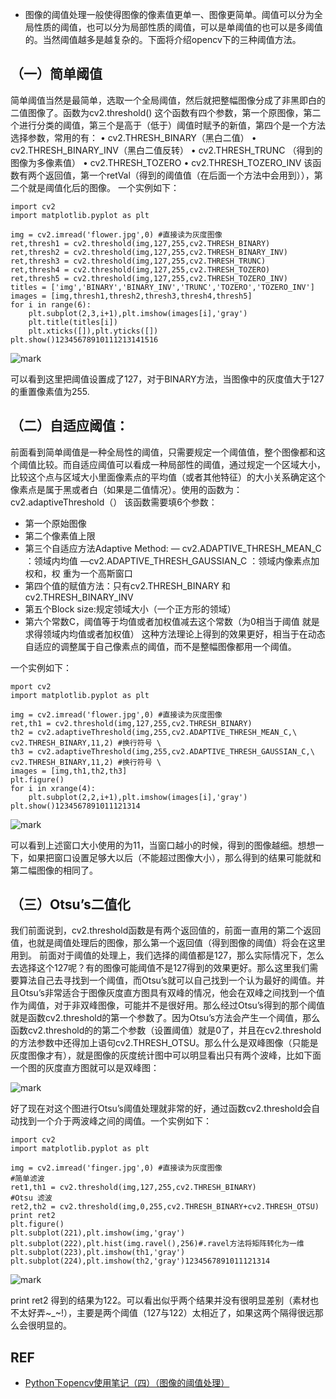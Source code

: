 - 图像的阈值处理一般使得图像的像素值更单一、图像更简单。阈值可以分为全局性质的阈值，也可以分为局部性质的阈值，可以是单阈值的也可以是多阈值的。当然阈值越多是越复杂的。下面将介绍opencv下的三种阈值方法。

## （一）简单阈值

简单阈值当然是最简单，选取一个全局阈值，然后就把整幅图像分成了非黑即白的二值图像了。函数为cv2.threshold()
这个函数有四个参数，第一个原图像，第二个进行分类的阈值，第三个是高于（低于）阈值时赋予的新值，第四个是一个方法选择参数，常用的有：
• cv2.THRESH_BINARY（黑白二值）
• cv2.THRESH_BINARY_INV（黑白二值反转）
• cv2.THRESH_TRUNC （得到的图像为多像素值）
• cv2.THRESH_TOZERO
• cv2.THRESH_TOZERO_INV
该函数有两个返回值，第一个retVal（得到的阈值值（在后面一个方法中会用到）），第二个就是阈值化后的图像。
一个实例如下：

```
import cv2
import matplotlib.pyplot as plt

img = cv2.imread('flower.jpg',0) #直接读为灰度图像
ret,thresh1 = cv2.threshold(img,127,255,cv2.THRESH_BINARY)
ret,thresh2 = cv2.threshold(img,127,255,cv2.THRESH_BINARY_INV)
ret,thresh3 = cv2.threshold(img,127,255,cv2.THRESH_TRUNC)
ret,thresh4 = cv2.threshold(img,127,255,cv2.THRESH_TOZERO)
ret,thresh5 = cv2.threshold(img,127,255,cv2.THRESH_TOZERO_INV)
titles = ['img','BINARY','BINARY_INV','TRUNC','TOZERO','TOZERO_INV']
images = [img,thresh1,thresh2,thresh3,thresh4,thresh5]
for i in range(6):
    plt.subplot(2,3,i+1),plt.imshow(images[i],'gray')
    plt.title(titles[i])
    plt.xticks([]),plt.yticks([])
plt.show()12345678910111213141516
```

![mark](http://pacdb2bfr.bkt.clouddn.com/blog/image/180812/8D5BfbhE72.png?imageslim)

可以看到这里把阈值设置成了127，对于BINARY方法，当图像中的灰度值大于127的重置像素值为255.

## （二）自适应阈值：

前面看到简单阈值是一种全局性的阈值，只需要规定一个阈值值，整个图像都和这个阈值比较。而自适应阈值可以看成一种局部性的阈值，通过规定一个区域大小，比较这个点与区域大小里面像素点的平均值（或者其他特征）的大小关系确定这个像素点是属于黑或者白（如果是二值情况）。使用的函数为：cv2.adaptiveThreshold（）
该函数需要填6个参数：

- 第一个原始图像
- 第二个像素值上限
- 第三个自适应方法Adaptive Method:
  — cv2.ADAPTIVE_THRESH_MEAN_C ：领域内均值
  —cv2.ADAPTIVE_THRESH_GAUSSIAN_C ：领域内像素点加权和，权 重为一个高斯窗口
- 第四个值的赋值方法：只有cv2.THRESH_BINARY 和cv2.THRESH_BINARY_INV
- 第五个Block size:规定领域大小（一个正方形的领域）
- 第六个常数C，阈值等于均值或者加权值减去这个常数（为0相当于阈值 就是求得领域内均值或者加权值）
  这种方法理论上得到的效果更好，相当于在动态自适应的调整属于自己像素点的阈值，而不是整幅图像都用一个阈值。

一个实例如下：

```
mport cv2
import matplotlib.pyplot as plt

img = cv2.imread('flower.jpg',0) #直接读为灰度图像
ret,th1 = cv2.threshold(img,127,255,cv2.THRESH_BINARY)
th2 = cv2.adaptiveThreshold(img,255,cv2.ADAPTIVE_THRESH_MEAN_C,\
cv2.THRESH_BINARY,11,2) #换行符号 \
th3 = cv2.adaptiveThreshold(img,255,cv2.ADAPTIVE_THRESH_GAUSSIAN_C,\
cv2.THRESH_BINARY,11,2) #换行符号 \
images = [img,th1,th2,th3]
plt.figure()
for i in xrange(4):
    plt.subplot(2,2,i+1),plt.imshow(images[i],'gray')
plt.show()1234567891011121314
```

![mark](http://pacdb2bfr.bkt.clouddn.com/blog/image/180812/Fi6fkEFD5I.png?imageslim)

可以看到上述窗口大小使用的为11，当窗口越小的时候，得到的图像越细。想想一下，如果把窗口设置足够大以后（不能超过图像大小），那么得到的结果可能就和第二幅图像的相同了。

## （三）Otsu’s二值化

我们前面说到，cv2.threshold函数是有两个返回值的，前面一直用的第二个返回值，也就是阈值处理后的图像，那么第一个返回值（得到图像的阈值）将会在这里用到。
前面对于阈值的处理上，我们选择的阈值都是127，那么实际情况下，怎么去选择这个127呢？有的图像可能阈值不是127得到的效果更好。那么这里我们需要算法自己去寻找到一个阈值，而Otsu’s就可以自己找到一个认为最好的阈值。并且Otsu’s非常适合于图像灰度直方图具有双峰的情况，他会在双峰之间找到一个值作为阈值，对于非双峰图像，可能并不是很好用。那么经过Otsu’s得到的那个阈值就是函数cv2.threshold的第一个参数了。因为Otsu’s方法会产生一个阈值，那么函数cv2.threshold的的第二个参数（设置阈值）就是0了，并且在cv2.threshold的方法参数中还得加上语句cv2.THRESH_OTSU。那么什么是双峰图像（只能是灰度图像才有），就是图像的灰度统计图中可以明显看出只有两个波峰，比如下面一个图的灰度直方图就可以是双峰图：

![mark](http://pacdb2bfr.bkt.clouddn.com/blog/image/180812/je4DkHmbEF.png?imageslim)

好了现在对这个图进行Otsu’s阈值处理就非常的好，通过函数cv2.threshold会自动找到一个介于两波峰之间的阈值。一个实例如下：

```
import cv2
import matplotlib.pyplot as plt

img = cv2.imread('finger.jpg',0) #直接读为灰度图像
#简单滤波
ret1,th1 = cv2.threshold(img,127,255,cv2.THRESH_BINARY)
#Otsu 滤波
ret2,th2 = cv2.threshold(img,0,255,cv2.THRESH_BINARY+cv2.THRESH_OTSU)
print ret2
plt.figure()
plt.subplot(221),plt.imshow(img,'gray')
plt.subplot(222),plt.hist(img.ravel(),256)#.ravel方法将矩阵转化为一维
plt.subplot(223),plt.imshow(th1,'gray')
plt.subplot(224),plt.imshow(th2,'gray')1234567891011121314
```

![mark](http://pacdb2bfr.bkt.clouddn.com/blog/image/180812/ILCcae3JJ2.png?imageslim)

print ret2 得到的结果为122。可以看出似乎两个结果并没有很明显差别（素材也不太好弄~_~!），主要是两个阈值（127与122）太相近了，如果这两个隔得很远那么会很明显的。


## REF

- [Python下opencv使用笔记（四）（图像的阈值处理）](https://blog.csdn.net/on2way/article/details/46812121)
